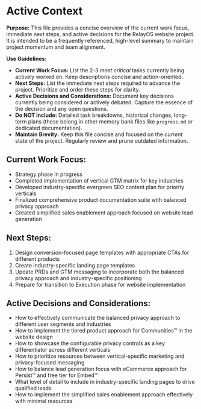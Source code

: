 # Active Context

**Purpose:** This file provides a concise overview of the current work focus, immediate next steps, and active decisions for the RelayOS website project. It is intended to be a frequently referenced, high-level summary to maintain project momentum and team alignment.

**Use Guidelines:**
- **Current Work Focus:**  List the 2-3 *most critical* tasks currently being actively worked on. Keep descriptions concise and action-oriented.
- **Next Steps:**  List the immediate next steps required to advance the project. Prioritize and order these steps for clarity.
- **Active Decisions and Considerations:** Document key decisions currently being considered or actively debated. Capture the essence of the decision and any open questions.
- **Do NOT include:** Detailed task breakdowns, historical changes, long-term plans (these belong in other memory bank files like `progress.md` or dedicated documentation).
- **Maintain Brevity:** Keep this file concise and focused on the *current* state of the project. Regularly review and prune outdated information.

## Current Work Focus:

- Strategy phase in progress
- Completed implementation of vertical GTM matrix for key industries
- Developed industry-specific evergreen SEO content plan for priority verticals
- Finalized comprehensive product documentation suite with balanced privacy approach
- Created simplified sales enablement approach focused on website lead generation

## Next Steps:

1. Design conversion-focused page templates with appropriate CTAs for different products
2. Create industry-specific landing page templates
3. Update PRDs and GTM messaging to incorporate both the balanced privacy approach and industry-specific positioning
4. Prepare for transition to Execution phase for website implementation

## Active Decisions and Considerations:

- How to effectively communicate the balanced privacy approach to different user segments and industries
- How to implement the tiered product approach for Communities™ in the website design
- How to showcase the configurable privacy controls as a key differentiator across different verticals
- How to prioritize resources between vertical-specific marketing and privacy-focused messaging
- How to balance lead generation focus with eCommerce approach for Persist™ and free tier for Embed™
- What level of detail to include in industry-specific landing pages to drive qualified leads
- How to implement the simplified sales enablement approach effectively with minimal resources

